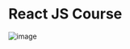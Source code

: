 # React JS Course
![image](https://user-images.githubusercontent.com/57559641/168770856-10463d33-1114-44d5-a811-11541927ca12.png)
